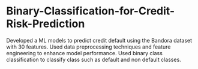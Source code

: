 # Binary-Classification-for-Credit-Risk-Prediction
Developed a ML models to predict credit default using the Bandora dataset with 30 features. Used data preprocessing techniques and feature engineering to enhance model performance. Used  binary class classification to classify class such as default and non default classes.
